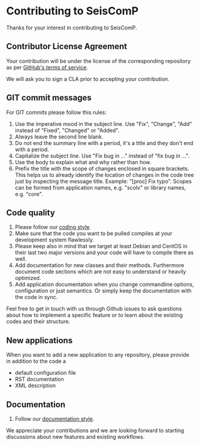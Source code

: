 # Contributing to SeisComP

Thanks for your interest in contributing to SeisComP.

## Contributor License Agreement

Your contribution will be under the license of the corresponding repository as per [GitHub's terms of service](https://help.github.com/articles/github-terms-of-service/#6-contributions-under-repository-license).

We will ask you to sign a CLA prior to accepting your contribution.

## GIT commit messages

For GIT commits please follow this rules:

1. Use the imperative mood in the subject line.
   Use "Fix", "Change", "Add" instead of "Fixed", "Changed"
   or "Added".
2. Always leave the second line blank.
3. Do not end the summary line with a period, it's a title
   and they don't end with a period.
4. Capitalize the subject line. Use "Fix bug in ..." instead of
   "fix bug in ...".
5. Use the body to explain what and why rather than how.
6. Prefix the title with the scope of changes enclosed in square
   brackets. This helps us to already identify the location of
   changes in the code tree just by inspecting the message title.
   Example: "[proc] Fix typo". Scopes can be formed from application
   names, e.g. "scolv" or library names, e.g. "core".

## Code quality

1. Please follow our [coding style](doc/base/coding-conventions.rst).
2. Make sure that the code you want to be pulled compiles at your
   development system flawlessly.
3. Please keep also in mind that we target at least Debian and CentOS
   in their last two major versions and your code will have to compile
   there as well.
4. Add documentation for new classes and their methods. Furthermore
   document code sections which are not easy to understand or heavily
   optimized.
5. Add application documentation when you change commandline options,
   configuration or just semantics. Or simply keep the documentation
   with the code in sync.

Feel free to get in touch with us through Github issues to ask
questions about how to implement a specific feature or to learn
about the existing codes and their structure.

## New applications

When you want to add a new application to any repository, please provide
in addition to the code a

* default configuration file
* RST documentation
* XML description

## Documentation

1. Follow our [documentation style](doc/base/style-guide.rst).

We appreciate your contributions and we are looking forward to starting
discussions about new features and existing workflows.
